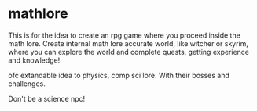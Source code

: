 # mathlore

This is for the idea to create an rpg game where you proceed inside the math lore.
Create internal math lore accurate world, like witcher or skyrim, where you can explore the world and complete quests, getting experience and knowledge!

ofc extandable idea to physics, comp sci lore. With their bosses and challenges.

Don't be a science npc!
